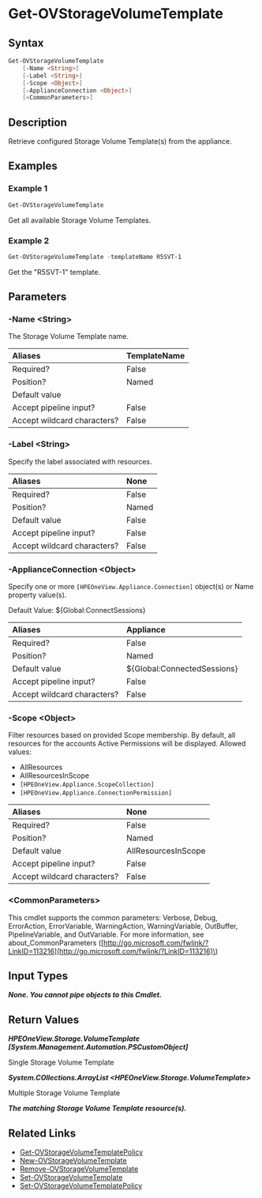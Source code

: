 ﻿---
description: Retrieve Storage Volume Template (SVT) resource(s).
---

# Get-OVStorageVolumeTemplate

## Syntax

```powershell
Get-OVStorageVolumeTemplate
    [-Name <String>]
    [-Label <String>]
    [-Scope <Object>]
    [-ApplianceConnection <Object>]
    [<CommonParameters>]
```

## Description

Retrieve configured Storage Volume Template(s) from the appliance.

## Examples

###  Example 1 

```powershell
Get-OVStorageVolumeTemplate
```

Get all available Storage Volume Templates.

###  Example 2 

```powershell
Get-OVStorageVolumeTemplate -templateName R5SVT-1
```

Get the "R5SVT-1" template.

## Parameters

### -Name &lt;String&gt;

The Storage Volume Template name.

| Aliases | TemplateName |
| :--- | :--- |
| Required? | False |
| Position? | Named |
| Default value |  |
| Accept pipeline input? | False |
| Accept wildcard characters? | False |

### -Label &lt;String&gt;

Specify the label associated with resources.

| Aliases | None |
| :--- | :--- |
| Required? | False |
| Position? | Named |
| Default value | False |
| Accept pipeline input? | False |
| Accept wildcard characters? | False |

### -ApplianceConnection &lt;Object&gt;

Specify one or more `[HPEOneView.Appliance.Connection]` object(s) or Name property value(s).

Default Value: ${Global:ConnectSessions}

| Aliases | Appliance |
| :--- | :--- |
| Required? | False |
| Position? | Named |
| Default value | ${Global:ConnectedSessions} |
| Accept pipeline input? | False |
| Accept wildcard characters? | False |

### -Scope &lt;Object&gt;

Filter resources based on provided Scope membership.  By default, all resources for the accounts Active Permissions will be displayed.  Allowed values:

* AllResources
* AllResourcesInScope
* `[HPEOneView.Appliance.ScopeCollection]`
* `[HPEOneView.Appliance.ConnectionPermission]`

| Aliases | None |
| :--- | :--- |
| Required? | False |
| Position? | Named |
| Default value | AllResourcesInScope |
| Accept pipeline input? | False |
| Accept wildcard characters? | False |

### &lt;CommonParameters&gt;

This cmdlet supports the common parameters: Verbose, Debug, ErrorAction, ErrorVariable, WarningAction, WarningVariable, OutBuffer, PipelineVariable, and OutVariable. For more information, see about\_CommonParameters \([http://go.microsoft.com/fwlink/?LinkID=113216](http://go.microsoft.com/fwlink/?LinkID=113216)\)

## Input Types

_**None.  You cannot pipe objects to this Cmdlet.**_

## Return Values

_**HPEOneView.Storage.VolumeTemplate [System.Management.Automation.PSCustomObject]**_

Single Storage Volume Template

_**System.COllections.ArrayList <HPEOneView.Storage.VolumeTemplate>**_

Multiple Storage Volume Template

_**The matching Storage Volume Template resource(s).**_



## Related Links

* [Get-OVStorageVolumeTemplatePolicy](get-ovstoragevolumetemplatepolicy.md)
* [New-OVStorageVolumeTemplate](new-ovstoragevolumetemplate.md)
* [Remove-OVStorageVolumeTemplate](remove-ovstoragevolumetemplate.md)
* [Set-OVStorageVolumeTemplate](set-ovstoragevolumetemplate.md)
* [Set-OVStorageVolumeTemplatePolicy](set-ovstoragevolumetemplatepolicy.md)
